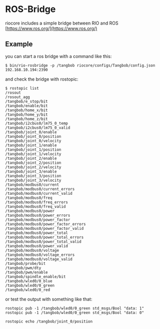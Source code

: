 # ROS-Bridge

riocore includes a simple bridge between RIO and ROS [https://www.ros.org/](https://www.ros.org/)

## Example
you can start a ros bridge with a command like this:
```
$ bin/rio-rosbridge -p /tangbob riocore/configs/Tangbob/config.json 192.168.10.194:2390
```

and check the bridge with rostopic:
```
$ rostopic list
/rosout
/rosout_agg
/tangbob/e_stop/bit
/tangbob/enable/bit
/tangbob/home_x/bit
/tangbob/home_y/bit
/tangbob/home_z/bit
/tangbob/i2cbus0/lm75_0_temp
/tangbob/i2cbus0/lm75_0_valid
/tangbob/joint_0/enable
/tangbob/joint_0/position
/tangbob/joint_0/velocity
/tangbob/joint_1/enable
/tangbob/joint_1/position
/tangbob/joint_1/velocity
/tangbob/joint_2/enable
/tangbob/joint_2/position
/tangbob/joint_2/velocity
/tangbob/joint_3/enable
/tangbob/joint_3/position
/tangbob/joint_3/velocity
/tangbob/modbus0/current
/tangbob/modbus0/current_errors
/tangbob/modbus0/current_valid
/tangbob/modbus0/freq
/tangbob/modbus0/freq_errors
/tangbob/modbus0/freq_valid
/tangbob/modbus0/power
/tangbob/modbus0/power_errors
/tangbob/modbus0/power_factor
/tangbob/modbus0/power_factor_errors
/tangbob/modbus0/power_factor_valid
/tangbob/modbus0/power_total
/tangbob/modbus0/power_total_errors
/tangbob/modbus0/power_total_valid
/tangbob/modbus0/power_valid
/tangbob/modbus0/voltage
/tangbob/modbus0/voltage_errors
/tangbob/modbus0/voltage_valid
/tangbob/probe/bit
/tangbob/pwm/dty
/tangbob/pwm/enable
/tangbob/spindle_enable/bit
/tangbob/wled0/0_blue
/tangbob/wled0/0_green
/tangbob/wled0/0_red
```

or test the output with something like that:
```
rostopic pub -1 /tangbob/wled0/0_green std_msgs/Bool "data: 1"
rostopic pub -1 /tangbob/wled0/0_green std_msgs/Bool "data: 0"
```

```
rostopic echo /tangbob/joint_0/position
```



